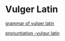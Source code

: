 # Vulger Latin

[grammar of vulger latin](Vulger%20Latin%20820a18633adf455eae8d79f269c07267/grammar%20of%20vulger%20latin%20a0422f3f8bf6433ebb79d676da612543.md)

[pronuntiation -vulgur latin](Vulger%20Latin%20820a18633adf455eae8d79f269c07267/pronuntiation%20-vulgur%20latin%2093f16f1b51d34abe96afa5da343c4443.md)